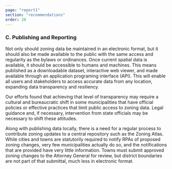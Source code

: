 ```yaml
---
page: "report1"
section: "recommendations"
order: 20
---
```

<h3 class="report-section__subtitle">C. Publishing and Reporting</h3>

Not only should zoning data be maintained in an electronic format, but it should also be made available to the public with the same access and regularity as the bylaws or ordinances. Once current spatial data is available, it should be accessible to humans and machines. This means published as a downloadable dataset, interactive web viewer, and made available through an application programing interface (API). This will enable all users and stakeholders to access accurate data from any location, expanding data transparency and resiliency.

Our efforts found that achieving that level of transparency may require a cultural and bureaucratic shift in some municipalities that have official policies or effective practices that limit public access to zoning data. Legal guidance and, if necessary, intervention from state officials may be necessary to shift these attitudes.

Along with publishing data locally, there is a need for a regular process to contribute zoning updates to a central repository such as the Zoning Atlas. While cities and towns are statutorily required to notify RPAs of proposed zoning changes, very few municipalities actually do so, and the notifications that are provided have very little information. Towns must submit approved zoning changes to the Attorney General for review, but district boundaries are not part of that submittal, much less in electronic format.